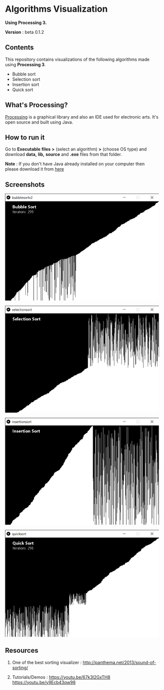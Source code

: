 # Algorithms Visualization

**Using Processing 3.**

**Version** : beta 0.1.2

## Contents

This repository contains visualizations of the following algorithms made using **Processing 3**.
  * Bubble sort
  * Selection sort
  * Insertion sort
  * Quick sort


## What's Processing?

[Processing](https://processing.org/) is a graphical library and also an IDE used for electronic arts.
It's open source and built using Java.

## How to run it

Go to **Executable** **files** **>** (select an algorithm) **>** (choose OS type) and download **data,** **lib,** **source** and **.exe** files from that folder.

**Note** : If you don't have Java already installed on your computer then please download it from [here](https://www.java.com/en/download/)

## Screenshots



![Bubble sort](/images/bubblesort.png)


![Selection sort](/images/selectionsort.png)


![Insertion sort](/images/insertionsort.png)


![Quick sort](/images/quicksort.png)



## Resources

1. One of the best sorting visualizer :
   http://panthema.net/2013/sound-of-sorting/

2. Tutorials/Demos :
    https://youtu.be/67k3I2GxTH8
    https://youtu.be/y9Ecb43qw98
